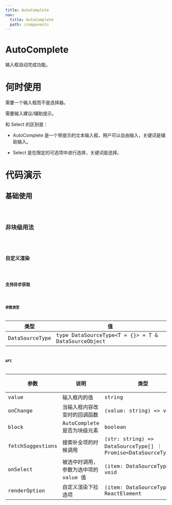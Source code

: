 ```yaml
---
title: AutoComplete
nav:
  title: AutoComplete
  path: /components
---
```


# AutoComplete

输入框自动完成功能。

# 何时使用

需要一个输入框而不是选择器。

需要输入建议/辅助提示。

和 Select 的区别是：

- AutoComplete 是一个带提示的文本输入框，用户可以自由输入，关键词是辅助输入。

- Select 是在限定的可选项中进行选择，关键词是选择。

# 代码演示

## 基础使用

<code src="./demos/basic.tsx" />

## 非块级用法

<code src="./demos/width.tsx" />

## 自定义渲染

<code src="./demos/renderOption.tsx" />

## 支持异步获取

<code src="./demos/async.tsx" />

## 参数类型

| 类型           | 值                                                 |
| -------------- | -------------------------------------------------- |
| DataSourceType | type DataSourceType<T = {}> = T & DataSourceObject |

## API

| 参数             | 说明                                  | 类型                                                           | 是否必须 | 默认值 |
| ---------------- | ------------------------------------- | -------------------------------------------------------------- | -------- | ------ |
| value            | 输入框内的值                          | string                                                         | false    |        |
| onChange         | 当输入框内容改变时的回调函数          | (value: string) => void                                        | false    |        |
| block            | AutoComplete 是否为块级元素           | boolean                                                        | false    | true   |
| fetchSuggestions | 搜索补全项的时候调用                  | (str: string) => DataSourceType[] ｜ Promise<DataSourceType[]> | true     |        |
| onSelect         | 被选中时调用，参数为选中项的 value 值 | (item: DataSourceType) => void                                 | false    |        |
| renderOption     | 自定义渲染下拉选项                    | (item: DataSourceType) => ReactElement                         | false    |        |
